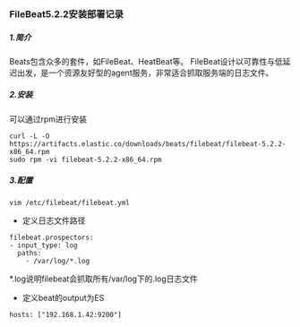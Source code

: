 ### FileBeat5.2.2安装部署记录

##### 1.简介
Beats包含众多的套件，如FileBeat、HeatBeat等。
FileBeat设计以可靠性与低延迟出发，是一个资源友好型的agent服务，非常适合抓取服务端的日志文件。

##### 2.安装
可以通过rpm进行安装
```shell
curl -L -O https://artifacts.elastic.co/downloads/beats/filebeat/filebeat-5.2.2-x86_64.rpm
sudo rpm -vi filebeat-5.2.2-x86_64.rpm
```

##### 3.配置
```shell
vim /etc/filebeat/filebeat.yml
```
- 定义日志文件路径
```shell
filebeat.prospectors:
- input_type: log
  paths:
    - /var/log/*.log
```
*.log说明filebeat会抓取所有/var/log下的.log日志文件
- 定义beat的output为ES
```shell
hosts: ["192.168.1.42:9200"]
```
